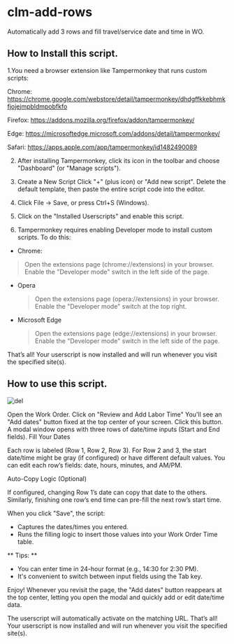 # clm-add-rows

Automatically add 3 rows and fill travel/service date and time in WO.

  ## How to Install this script.

  1.You need a browser extension like Tampermonkey  that runs custom scripts:

  Chrome:  https://chrome.google.com/webstore/detail/tampermonkey/dhdgffkkebhmkfjojejmpbldmpobfkfo

  Firefox: https://addons.mozilla.org/firefox/addon/tampermonkey/

  Edge:    https://microsoftedge.microsoft.com/addons/detail/tampermonkey/

  Safari:  https://apps.apple.com/app/tampermonkey/id1482490089

  2. After installing Tampermonkey, click its icon in the toolbar and choose "Dashboard" (or "Manage scripts").

  3. Create a New Script
  Click "+" (plus icon) or "Add new script".
  Delete the default template, then paste the entire script code into the editor.

  4. Click File → Save, or press Ctrl+S (Windows).

  5. Click on the "Installed Userscripts" and enable this script.

  6. Tampermonkey requires enabling Developer mode to install custom scripts. To do this:
  - Chrome: 
   > Open the extensions page (chrome://extensions) in your browser.
   > Enable the "Developer mode" switch in the left side of the page.
 - Opera
   > Open the extensions page (opera://extensions) in your browser.
   > Enable the "Developer mode" switch at the top right.
 - Microsoft Edge 
   > Open the extensions page (edge://extensions) in your browser.
   > Enable the "Developer mode" switch in the left side of the page.

  That’s all! Your userscript is now installed and will run whenever you visit the specified site(s).


  ## How to use this script.
  ![del](https://github.com/user-attachments/assets/a506dc16-f706-45ab-b8fb-bd65703a3338)


  Open the Work Order.
  Click on "Review and Add Labor Time"
  You'll see an "Add dates" button fixed at the top center of your screen. Click this button.
  A modal window opens with three rows of date/time inputs (Start and End fields).
  Fill Your Dates

  Each row is labeled (Row 1, Row 2, Row 3).
  For Row 2 and 3, the start date/time might be gray (if configured) or have different default values.
  You can edit each row’s fields: date, hours, minutes, and AM/PM.

  Auto-Copy Logic (Optional)

  If configured, changing Row 1’s date can copy that date to the others.
  Similarly, finishing one row’s end time can pre-fill the next row’s start time.

  When you click "Save", the script:
  - Captures the dates/times you entered.
  - Runs the filling logic to insert those values into your Work Order Time table.

  ** Tips: **
  - You can enter time in 24-hour format (e.g., 14:30 for 2:30 PM).
  - It's convenient to switch between input fields using the Tab key.

  Enjoy! Whenever you revisit the page, the "Add dates" button reappears at the top center,
  letting you open the modal and quickly add or edit date/time data.

  The userscript will automatically activate on the matching URL.
  That’s all! Your userscript is now installed and will run whenever you visit the specified site(s).

